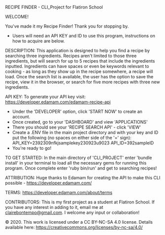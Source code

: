 RECIPE FINDER - CLI_Project for Flatiron School

WELCOME! 

You've made it my Recipe Finder! Thank you for stopping by. 
* Users will need an API KEY and ID to use this program, instructions on how to acquire are below.


DESCRIPTION: This application is designed to help you find a recipe by searching three ingredients. Recipes aren't limited to those three ingredients, but will search for up to 5 recipes that include the ingredients inputted. Ingredients can have spaces or even be keywords relevant to cooking - as long as they show up in the recipe somewhere, a recipe will load. Once the search list is available, the user has the option to save the recipe, view it in the browser, or search for five more recipes with three new ingredients.

API KEY: To generate your API key visit: https://developer.edamam.com/edamam-recipe-api 
- Under the 'DEVELOPER' option, click 'START NOW' to create an account.
- Once created, go to your 'DASHBOARD' and view 'APPLICATIONS'
- There you should see your 'RECIPE SEARCH API' - click 'VIEW'
- Create a .ENV file in the main project directory and with your key and ID put the following (no spaces on either side of the '=' sign):
    API_KEY=2392309nfkjsamplekey230923u9023
    API_ID=392sampleID
- You're ready to go!

TO GET STARTED: In the main directory of 'CLI_PROJECT' enter 'bundle install' in your terminal to load all the necessary gems for running this program. Once complete enter 'ruby bin/run' and get to searching recipes! 


ATTRIBUTION: Huge thanks to Edamam for creating the API to make this CLI possible - https://developer.edamam.com/ 

TERMS: https://developer.edamam.com/about/terms

CONTRIBUTORS: This is my first project as a student at Flatiron School. If you have any interest in adding to it, email me at clairebontempo@gmail.com. I welcome any input or collaboration! 

© 2020. This work is licensed under a CC BY-NC-SA 4.0 license. Details available here: https://creativecommons.org/licenses/by-nc-sa/4.0/

